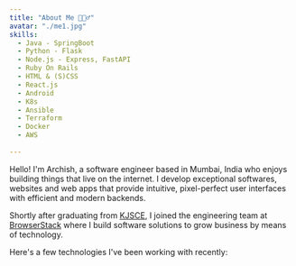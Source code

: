 ```yaml
---
title: "About Me 🧔🏻‍♂️"
avatar: "./me1.jpg"
skills:
  - Java - SpringBoot
  - Python - Flask
  - Node.js - Express, FastAPI
  - Ruby On Rails
  - HTML & (S)CSS
  - React.js
  - Android
  - K8s
  - Ansible
  - Terraform
  - Docker
  - AWS
  
---
```


Hello! I'm Archish, a software engineer based in Mumbai, India who enjoys building things that live on the internet. I develop exceptional softwares, websites and web apps that provide intuitive, pixel-perfect user interfaces with efficient and modern backends.

Shortly after graduating from [KJSCE](https://kjsce.somaiya.edu/), I joined the engineering team at [BrowserStack](https://browserstack.com/) where I build software solutions to grow business by means of technology.

Here's a few technologies I've been working with recently:
